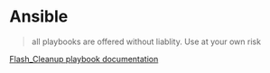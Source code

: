 # Ansible
 > all playbooks are offered without liablity.  Use at your own risk

[Flash_Cleanup playbook documentation](./playbooks/AnsibleEOS/AnsibleEOS_flash_cleanup.md)

